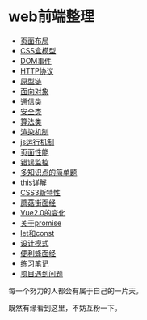 web前端整理
===
* [页面布局](https://github.com/XinLi96/VueTest/blob/master/前端整理/页面布局.md)
* [CSS盒模型](https://github.com/XinLi96/VueTest/blob/master/前端整理/CSS盒模型.md)
* [DOM事件](https://github.com/XinLi96/VueTest/blob/master/前端整理/DOM事件.md)
* [HTTP协议](https://github.com/XinLi96/VueTest/blob/master/前端整理/HTTP协议.md)
* [原型链](https://github.com/XinLi96/VueTest/blob/master/前端整理/原型链.md)
* [面向对象](https://github.com/XinLi96/VueTest/blob/master/前端整理/面向对象.md)
* [通信类](https://github.com/XinLi96/VueTest/blob/master/前端整理/通信类.md)
* [安全类](https://github.com/XinLi96/VueTest/blob/master/前端整理/安全类.md)
* [算法类](https://github.com/XinLi96/VueTest/blob/master/前端整理/算法类.md)
* [渲染机制](https://github.com/XinLi96/VueTest/blob/master/前端整理/渲染机制.md)
* [js运行机制](https://github.com/XinLi96/VueTest/blob/master/前端整理/js运行机制.md)
* [页面性能](https://github.com/XinLi96/VueTest/blob/master/前端整理/页面性能.md)
* [错误监控](https://github.com/XinLi96/VueTest/blob/master/前端整理/错误监控.md)
* [多知识点的简单题](https://github.com/XinLi96/VueTest/blob/master/前端整理/多知识点的简单题.md)
* [this详解](https://github.com/XinLi96/VueTest/blob/master/前端整理/this分析.md)
* [CSS3新特性](https://github.com/XinLi96/VueTest/blob/master/前端整理/CSS3新特性.md)
* [蘑菇街面经](https://github.com/XinLi96/VueTest/blob/master/前端整理/蘑菇街面经.md)
* [Vue2.0的变化](https://github.com/XinLi96/VueTest/blob/master/前端整理/vue2.0的变化.md)
* [关于promise](https://github.com/XinLi96/VueTest/blob/master/前端整理/关于promise.md)
* [let和const](https://github.com/XinLi96/VueTest/blob/master/前端整理/let和const.md)
* [设计模式](https://github.com/XinLi96/VueTest/blob/master/前端整理/设计模式.md)
* [便利蜂面经](https://github.com/XinLi96/VueTest/blob/master/前端整理/便利蜂面经.md)
* [练习笔记](https://github.com/XinLi96/VueTest/blob/master/前端整理/练习笔记.md)
* [项目遇到问题](https://github.com/XinLi96/VueTest/blob/master/前端整理/项目遇到问题.md)

每一个努力的人都会有属于自己的一片天。

既然有缘看到这里，不妨互粉一下。
